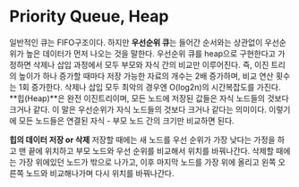 # Priority Queue, Heap

일반적인 큐는 FIFO구조이다.
하지만 **우선순위 큐**는 들어간 순서와는 상관없이 우선순위가 높은 데이터가 먼저 나오는 것을 말한다.
우선순위 큐를 heap으로 구현한다고 가정하면 삭제나 삽입 과정에서
모두 부모와 자식 간의 비교만 이루어진다.
즉, 이진 트리의 높이가 하나 증가할 때마다 저장 가능한 자료의 개수는 2배 증가하며, 비교 연산 횟수는 1회 증가한다.
삭제나 삽입 모두 최악의 경우엔 O(log2n)의 시간복잡도를 가진다.
​
**힙(Heap)**은 완전 이진트리이며, 모든 노드에 저장된 값들은 자식 노드들의 것보다 크거나 같다. 이 말은 우선순위가 자식 노드들의 것보다 크거나 같다는 의미이다.
이렇기에 모든 노드들은 연결된 자식 - 부모 노드 간의 크기만 비교하면 된다.

**힙의 데이터 저장 or 삭제**
저장할 때에는 새 노드를 우선 순위가 가장 낮다는 가정을 하고 맨 끝에 위치하고 부모 노드와 우선 순위를 비교해서 위치를 바꿔나간다.
삭제할 때에는 가장 위에있던 노드가 밖으로 나가고,
이후 마지막 노드를 가장 위에 올리고 왼쪽 오른쪽 노드와 비교해나가며 다시 위치를 바꿔나간다.
